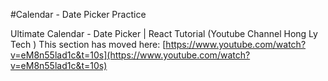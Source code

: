 #Calendar - Date Picker Practice

Ultimate Calendar - Date Picker | React Tutorial (Youtube Channel Hong Ly Tech )
This section has moved here: [https://www.youtube.com/watch?v=eM8n55lad1c&t=10s](https://www.youtube.com/watch?v=eM8n55lad1c&t=10s)
